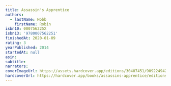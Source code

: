 ```yaml
---
title: Assassin's Apprentice
authors:
  - lastName: Hobb
    firstName: Robin
isbn10: 000756225X
isbn13: '9780007562251'
finishedAt: 2020-01-09
rating: 3
yearPublished: 2014
startedAt: null
asin:
subtitle:
narrators:
coverImageUrl: https://assets.hardcover.app/editions/30407451/9092249423146916.jpg
hardcoverUrl: https://hardcover.app/books/assassins-apprentice/editions/30407451
---
```

